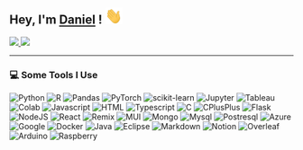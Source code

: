 <h2> Hey, I'm <a href="https://github.com/danielhuf">Daniel</a> ! <img  src="https://raw.githubusercontent.com/ABSphreak/ABSphreak/master/gifs/Hi.gif" width="30px"> </h2>


<div style="display: flex; align-items: center;">
  <div style="flex: 1; display: inline-block;">
    <!-- GitHub profile card -->
    <a href="https://github.com/danielhuf">
      <img height="140em" src="https://github-readme-stats.vercel.app/api?username=danielhuf&show_icons=true&theme=tokyonight&include_all_commits=true&count_private=True"/>
      <img height="140em" src="https://github-readme-stats.vercel.app/api/top-langs/?username=danielhuf&layout=compact&langs_count=16&theme=tokyonight"/>
    </a>
  </div>
</div>

---

### 💻 Some Tools I Use
<!-- Made with https://dev.to/envoy_/150-badges-for-github-pnk#cloud and https://github.com/alexandresanlim/Badges4-README.md-Profile -->
![Python](https://img.shields.io/badge/Python-3776AB?style=flat&logo=python&logoColor=white) ![R](https://img.shields.io/badge/R-276DC3?style=flat&logo=r&logoColor=white) ![Pandas](https://img.shields.io/badge/Pandas-2C2D72?style=flat&logo=pandas&logoColor=white) ![PyTorch](https://img.shields.io/badge/PyTorch-%23EE4C2C.svg?style=flat&logo=PyTorch&logoColor=white) ![scikit-learn](https://img.shields.io/badge/scikit--learn-%23F7931E.svg?style=flat&logo=scikit-learn&logoColor=white) ![Jupyter](https://img.shields.io/badge/Jupyter-F37626.svg?&style=flat&logo=Jupyter&logoColor=white) ![Tableau](https://img.shields.io/badge/Tableau-E97627?style=flat&logo=Tableau&logoColor=white) ![Colab](https://img.shields.io/badge/Colab-F9AB00?style=flat&logo=googlecolab&color=525252) ![Javascript](https://img.shields.io/badge/JavaScript-F7DF1E?style=flat&logo=javascript&logoColor=black) ![HTML](https://img.shields.io/badge/HTML-239120?style=flat&logo=html5&logoColor=white) ![Typescript](https://img.shields.io/badge/TypeScript-007ACC?style=flate&logo=typescript&logoColor=white) ![C](https://img.shields.io/badge/C-00599C?style=flat&logo=c&logoColor=white) ![CPlusPlus](https://img.shields.io/badge/C%2B%2B-00599C?style=flat&logo=c%2B%2B&logoColor=white) ![Flask](https://img.shields.io/badge/Flask-000000?style=flat&logo=flask&logoColor=white) ![NodeJS](https://img.shields.io/badge/Node%20js-339933?style=flat&logo=nodedotjs&logoColor=white) ![React](https://img.shields.io/badge/React-20232A?style=flat&logo=react&logoColor=61DAFB) ![Remix](https://img.shields.io/badge/remix-000000?style=flat&logo=remix&logoColor=white) ![MUI](https://img.shields.io/badge/Material%20UI-007FFF?style=flat&logo=mui&logoColor=white) ![Mongo](https://img.shields.io/badge/MongoDB-4EA94B?style=flat&logo=mongodb&logoColor=white) ![Mysql](https://img.shields.io/badge/MySQL-00000F?style=flat&logo=mysql&logoColor=white) ![Postresql](https://img.shields.io/badge/PostgreSQL-316192?style=flat&logo=postgresql&logoColor=white) ![Azure](https://img.shields.io/badge/Microsoft_Azure-0089D6?style=flat&logo=microsoft-azure&logoColor=white) ![Google](https://img.shields.io/badge/Google_Cloud-4285F4?style=flat&logo=google-cloud&logoColor=white) ![Docker](https://img.shields.io/badge/Docker-2CA5E0?style=flat&logo=docker&logoColor=white) ![Java](https://img.shields.io/badge/Java-ED8B00?style=flat&logo=openjdk&logoColor=white) ![Eclipse](https://img.shields.io/badge/Eclipse-2C2255?style=flat&logo=eclipse&logoColor=white) ![Markdown](https://img.shields.io/badge/Markdown-000000?style=flat&logo=markdown&logoColor=white) ![Notion](https://img.shields.io/badge/Notion-000000?style=flat&logo=notion&logoColor=white) ![Overleaf](https://img.shields.io/badge/Overleaf-47A141?style=flat&logo=Overleaf&logoColor=white) ![Arduino](https://img.shields.io/badge/Arduino-00979D?style=flat&logo=Arduino&logoColor=white) ![Raspberry](https://img.shields.io/badge/Raspberry%20Pi-A22846?style=flat&logo=Raspberry%20Pi&logoColor=white)    
  
 <!--
---

### 🚀 Here's my GitHub activity

![Snake animation](https://github.com/danielhuf/danielhuf/blob/output/github-contribution-grid-snake.svg)

  
---
-->

 <!--
### :trollface: And a random meme for you, to make your day better
(*PS: Refresh the page to see a new meme* :wink: )
  
<div align="center">
  <a href="https://github.com/techytushar/random-memer"><img src="https://random-memer-matj.onrender.com" title="Meme" alt="Please refresh the page if the meme doesn't show up." height="400"></a>
</div>
-->

